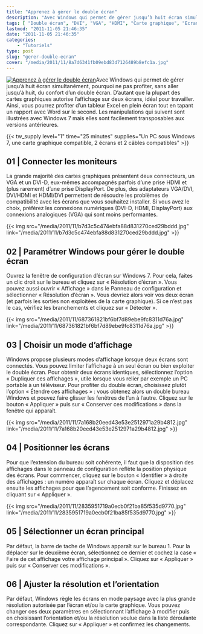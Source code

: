 ```yaml
---
title: "Apprenez à gérer le double écran"
description: "Avec Windows qui permet de gérer jusqu’à huit écran simultanément, pourquoi ne pas profiter, sans aller jusqu’à huit, du confort d’un double écran."
tags: [ "Double écran", "DVI", "VGA", "HDMI", "Carte graphique", "Ecran" ]
lastmod: "2011-11-05 21:46:35"
date: "2011-11-05 21:46:35"
categories:
    - "Tutoriels"
type: post
slug: "gerer-double-ecran"
cover: "/media/2011/11/8a7d6341fb09ebd83d7126489b8efc1a.jpg"
---
```


[![Apprenez à gérer le double écran](images/tw_20111105_agbe01.jpg)](images/tw_20111105_agbe01.jpg)Avec Windows qui permet de gérer jusqu’à huit écran simultanément, pourquoi ne pas profiter, sans aller jusqu’à huit, du confort d’un double écran. D’autant que la plupart des cartes graphiques autorise l’affichage sur deux écrans, idéal pour travailler. Ainsi, vous pourrez profiter d’un tableur Excel en plein écran tout en tapant un rapport avec Word sur le second. Les manipulations qui suivent sont illustrées avec Windows 7 mais elles sont facilement transposables aux versions antérieures.

{{< tw_supply level="1" time="25 minutes" supplies="Un PC sous Windows 7, une carte graphique compatible, 2 écrans et 2 câbles compatibles" >}}

## 01 | Connecter les moniteurs

La grande majorité des cartes graphiques présentent deux connecteurs, un VGA et un DVI-D, eux-mêmes accompagnés parfois d’une prise HDMI et (plus rarement) d’une prise DisplayPort. De plus, des adaptateurs VGA/DVI, DVI/HDMI et HDMI/DVI permettent de résoudre les problèmes de compatibilité avec les écrans que vous souhaitez installer. Si vous avez le choix, préférez les connexions numériques (DVI-D, HDMI, DisplayPort) aux connexions analogiques (VGA) qui sont moins performantes.

{{< img src="/media/2011/11/b7d3c5c474ebfa88d831270ced29bddd.jpg" link="/media/2011/11/b7d3c5c474ebfa88d831270ced29bddd.jpg" >}}

## 02 | Paramétrer Windows pour gérer le double écran

Ouvrez la fenêtre de configuration d’écran sur Windows 7. Pour cela, faites un clic droit sur le bureau et cliquez sur « Résolution d’écran ». Vous pouvez aussi ouvrir « Affichage » dans le Panneau de configuration et sélectionner « Résolution d’écran ». Vous devriez alors voir vos deux écran (et parfois les sorties non exploitées de la carte graphique). Si ce n’est pas le cas, vérifiez les branchements et cliquez sur « Détecter ».

{{< img src="/media/2011/11/687361821bf6bf7d89ebe9fc8311d76a.jpg" link="/media/2011/11/687361821bf6bf7d89ebe9fc8311d76a.jpg" >}}

## 03 | Choisir un mode d’affichage

Windows propose plusieurs modes d’affichage lorsque deux écrans sont connectés. Vous pouvez limiter l’affichage à un seul écran ou bien exploiter le double écran. Pour obtenir deux écrans identiques, sélectionnez l’option « Dupliquer ces affichages », utile lorsque vous relier par exemple un PC portable à un téléviseur. Pour profiter du double écran, choisissez plutôt l’option « Étendre ces affichages » : vous obtenez alors un double bureau Windows et pouvez faire glisser les fenêtres de l’un à l’autre. Cliquez sur le bouton « Appliquer » puis sur « Conserver ces modifications » dans la fenêtre qui apparaît.

{{< img src="/media/2011/11/7a168b20eed43e53e2512971a29b4812.jpg" link="/media/2011/11/7a168b20eed43e53e2512971a29b4812.jpg" >}}

## 04 | Positionner les écrans

Pour que l’extension du bureau soit cohérente, il faut que la disposition des affichages dans le panneau de configuration reflète la position physique des écrans. Pour commencer, cliquez sur le bouton « Identifier » à droite des affichages : un numéro apparaît sur chaque écran. Cliquez et déplacez ensuite les affichages pour que l’agencement soit conforme. Finissez en cliquant sur « Appliquer ».

{{< img src="/media/2011/11/2835951719a0ecb0f21ba85f535d9770.jpg" link="/media/2011/11/2835951719a0ecb0f21ba85f535d9770.jpg" >}}

## 05 | Sélectionner un écran principal

Par défaut, la barre de tache de Windows apparaît sur le bureau 1. Pour la déplacer sur le deuxième écran, sélectionnez ce dernier et cochez la case « Faire de cet affichage votre affichage principal ». Cliquez sur « Appliquer » puis sur « Conserver ces modifications ».

## 06 | Ajuster la résolution et l’orientation

Par défaut, Windows règle les écrans en mode paysage avec la plus grande résolution autorisée par l’écran et/ou la carte graphique. Vous pouvez changer ces deux paramètres en sélectionnant l’affichage à modifier puis en choisissant l’orientation et/ou la résolution voulue dans la liste déroulante correspondante. Cliquez sur « Appliquer » et confirmez les changements.